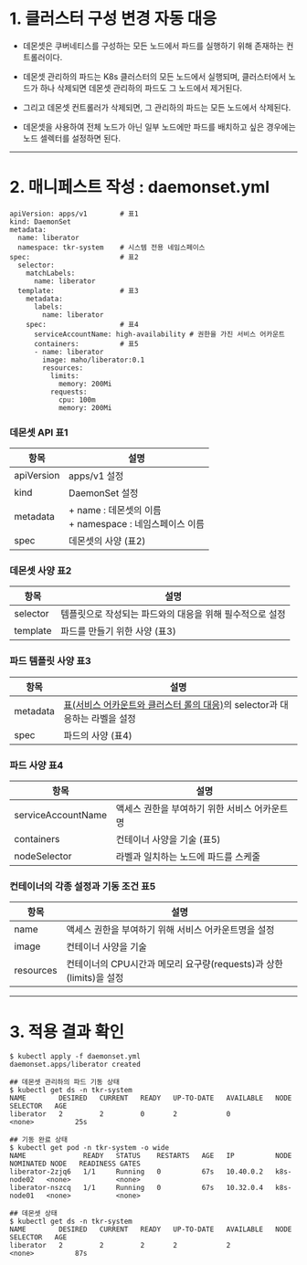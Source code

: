 
# 1. 클러스터 구성 변경 자동 대응

+ 데몬셋은 쿠버네티스를 구성하는 모든 노드에서 파드를 실행하기 위해 존재하는 컨트롤러이다.

+ 데몬셋 관리하의 파드는 K8s 클러스터의 모든 노드에서 실행되며, 클러스터에서 노드가 하나 삭제되면 데몬셋 관리하의 파드도 그 노드에서 제거된다.

+ 그리고 데몬셋 컨트롤러가 삭제되면, 그 관리하의 파드는 모든 노드에서 삭제된다.

+ 데몬셋을 사용하여 전체 노드가 아닌 일부 노드에만 파드를 배치하고 싶은 경우에는 노드 셀렉터를 설정하면 된다.

----

# 2. 매니페스트 작성 : daemonset.yml

```
apiVersion: apps/v1        # 표1
kind: DaemonSet
metadata:
  name: liberator
  namespace: tkr-system    # 시스템 전용 네임스페이스
spec:                      # 표2
  selector:
    matchLabels:
      name: liberator
  template:                # 표3
    metadata:
      labels:
        name: liberator
    spec:                  # 표4
      serviceAccountName: high-availability # 권한을 가진 서비스 어카운트
      containers:          # 표5
      - name: liberator
        image: maho/liberator:0.1
        resources:
          limits:
            memory: 200Mi
          requests:
            cpu: 100m
            memory: 200Mi
```

### 데몬셋 API 표1
|항목|설명|
|------|---|
|apiVersion|apps/v1 설정|
|kind|DaemonSet 설정|
|metadata|+ name : 데몬셋의 이름 <br> + namespace : 네임스페이스 이름|
|spec|데몬셋의 사양 (표2)|

### 데몬셋 사양 표2
|항목|설명|
|------|---|
|selector|템플릿으로 작성되는 파드와의 대응을 위해 필수적으로 설정|
|template|파드를 만들기 위한 사양 (표3)|

### 파드 템플릿 사양 표3
|항목|설명|
|------|---|
|metadata|[표(서비스 어카운트와 클러스터 롤의 대응)](https://github.com/revenge1005/Kubernetes-Study/tree/main/Chap12%20%EC%8A%A4%ED%85%8C%EC%9D%B4%ED%8A%B8%ED%92%80%EC%85%8B/12-03.%20%ED%85%8C%EC%9D%B4%ED%81%AC%20%EC%98%A4%EB%B2%84%EB%A5%BC%20%EC%9E%90%EB%8F%99%ED%99%94#2-3-%EC%84%9C%EB%B9%84%EC%8A%A4-%EC%96%B4%EC%B9%B4%EC%9A%B4%ED%8A%B8%EC%99%80-%ED%81%B4%EB%9F%AC%EC%8A%A4%ED%84%B0-%EB%A1%A4%EC%9D%98-%EB%8C%80%EC%9D%91-%ED%91%9C4)의 selector과 대응하는 라벨을 설정|
|spec|파드의 사양 (표4)|

### 파드 사양 표4
|항목|설명|
|------|---|
|serviceAccountName|액세스 권한을 부여하기 위한 서비스 어카운트명|
|containers|컨테이너 사양을 기술 (표5)|
|nodeSelector|라벨과 일치하는 노드에 파드를 스케줄|

### 컨테이너의 각종 설정과 기동 조건 표5
|항목|설명|
|------|---|
|name|액세스 권한을 부여하기 위해 서비스 어카운트명을 설정|
|image|컨테이너 사양을 기술|
|resources|컨테이너의 CPU시간과 메모리 요구량(requests)과 상한(limits)을 설정|

----

# 3. 적용 결과 확인

```
$ kubectl apply -f daemonset.yml
daemonset.apps/liberator created

## 데몬셋 관리하의 파드 기동 상태
$ kubectl get ds -n tkr-system
NAME        DESIRED   CURRENT   READY   UP-TO-DATE   AVAILABLE   NODE SELECTOR   AGE
liberator   2         2         0       2            0           <none>          25s

## 기동 완료 상태
$ kubectl get pod -n tkr-system -o wide
NAME              READY   STATUS    RESTARTS   AGE   IP          NODE         NOMINATED NODE   READINESS GATES
liberator-2zjq6   1/1     Running   0          67s   10.40.0.2   k8s-node02   <none>           <none>
liberator-nszcq   1/1     Running   0          67s   10.32.0.4   k8s-node01   <none>           <none>

## 데몬셋 상태
$ kubectl get ds -n tkr-system
NAME        DESIRED   CURRENT   READY   UP-TO-DATE   AVAILABLE   NODE SELECTOR   AGE
liberator   2         2         2       2            2           <none>          87s
```

